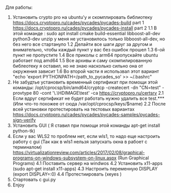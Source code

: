 Для работы:
1) Установить crypto pro на ubuntu'y и скомплировать библиотеку 
https://docs.cryptopro.ru/cades/pycades/pycades-build part 1
https://docs.cryptopro.ru/cades/pycades/pycades-install part 2
1.1 В этой команде : sudo apt install cmake build-essential libboost-all-dev python3-dev unzip
у меня не установилось только libboost-all-dev, но без него все стартануло
1.2 Делайти все шаги друг за другом и внимательно, чтобы каждый пункт у вас без ошибок прошел
1.3 6-ой пункт не пропустите 
1.4 Все приколы с arm64 пропускайте ubuntu работает под amd64
1.5 Все архивы и саму скомпилированную библеотеку я оставил, но не знаю насколько сильно она от окружения зависит 
1.6 Во второй части я использвал этот вариант "echo 'export PYTHONPATH=/path_to_pycades_so' >> ~/.bashrc"
2) Не забудтье установить временный сертификат при помощи этой команды:
/opt/cprocsp/bin/amd64/cryptcp -createcert -dn "CN=test" -provtype 80 -cont '\\.\HDIMAGE\test' -ca https://cryptopro.ru/certsrv
2.1 Если вдруг сертификат не будет работать нужно удалить все test.*** (Или что-то похожее от сюда /var/opt/cprocsp/keys/$name)
2.2 После всей установки протестировать на тестовых вариантах 
https://docs.cryptopro.ru/cades/pycades/pycades-samples/pycades-sign-verify
3) Установить GUI ( Я ставил при помощи этой команды apt-get install python-tk)
4) Если у вас WLS2 то проблем нет, если wls1, то надо еще настроить работу с gui (Так как в wls1 нельзя запускать окна в рабоет с терминалом) 
https://virtualizationreview.com/articles/2017/02/08/graphical-programs-on-windows-subsystem-on-linux.aspx
(Run Graphical Programs)
4.1 Поставить сервер на windwos
4.2 Установить x11-apps (sudo apt-get install x11-apps)
4.3 Настроить переменную DISPLAY (export DISPLAY=:0)
4.4 Протестиировать (xeyes )
5) Стартовать с gui.py
6) Enjoy
